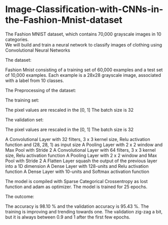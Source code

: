 # Image-Classification-with-CNNs-in-the-Fashion-Mnist-dataset
The Fashion MNIST dataset, which contains 70,000 grayscale images in 10 categories.  
We will build and train a neural network to classify images of clothing using Convolutional Neural Networks

The dataset:

Fashion Mnist consisting of a training set of 60,000 examples and a test set of 10,000 examples. Each example is a 28x28 grayscale image, associated with a label from 10 classes. 

The Preprocessing of the dataset:

The training set:

The pixel values are rescaled in the [0, 1]
The batch size is 32

The validation set:

The pixel values are rescaled in the [0, 1]
The batch size is 32


A Convolutional Layer with 32 filters, 3 x 3 kernel size, Relu activation function and (28, 28, 1) as input size
A Pooling Layer with 2 x 2 window and Max Pool with Stride 2
A Convolutional Layer with 64 filters, 3 x 3 kernel size, Relu activation function
A Pooling Layer with 2 x 2 window and Max Pool with Stride 2
A Flatten Layer squash the output of the previous layer into a 1D dimension
A Dense Layer with 128-units and Relu activation function
A Dense Layer with 10-units and Softmax activation function

The model is compiled with  Sparse Categorical Crossentropy as lost function and adam as optimizer.
The model is trained for 25 epochs.

The outcome:

The accuracy is 98.10 % and the validation accuracy is 95.43 %.
The training is improving and trending towards one.
The validation zig-zag a bit, but it is always between 0.9 and 1 after the first few epochs.
